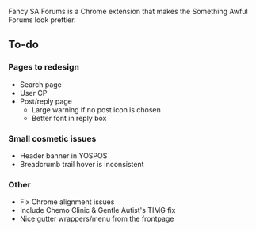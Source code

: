 Fancy SA Forums is a Chrome extension that makes the Something Awful Forums look prettier.

## To-do

### Pages to redesign
* Search page
* User CP
* Post/reply page
	* Large warning if no post icon is chosen
	* Better font in reply box

### Small cosmetic issues
* Header banner in YOSPOS
* Breadcrumb trail hover is inconsistent

### Other
* Fix Chrome alignment issues
* Include Chemo Clinic & Gentle Autist's TIMG fix
* Nice gutter wrappers/menu from the frontpage